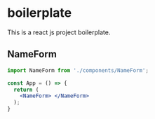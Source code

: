 # boilerplate
This is a react js project boilerplate.

## NameForm

```jsx
import NameForm from './components/NameForm';

const App = () => {
  return (
    <NameForm> </NameForm>
  );
}
```
